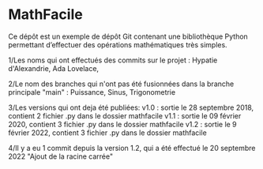 # MathFacile

Ce dépôt est un exemple de dépôt Git contenant une bibliothèque Python
permettant d’effectuer des opérations mathématiques très simples.

1/Les noms qui ont effectués des commits sur le projet :
Hypatie d'Alexandrie, Ada Lovelace,

2/Le nom des branches qui n'ont pas été fusionnées dans la branche principale "main" : Puissance, Sinus, Trigonometrie

3/Les versions qui ont deja été publiées:
v1.0 : sortie le 28 septembre 2018, contient 2 fichier .py dans le dossier mathfacile
v1.1 : sortie le 09 février 2020, contient 3 fichier .py dans le dossier mathfacile
v1.2 : sortie le 9 février 2022, contient 3 fichier .py dans le dossier mathfacile

4/Il y a eu 1 commit depuis la version 1.2, qui a été effectué le 20 septembre 2022 "Ajout de la racine carrée"
